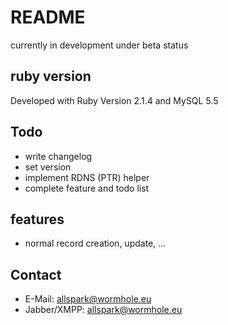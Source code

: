 # README

currently in development under beta status

## ruby version

Developed with Ruby Version 2.1.4 and MySQL 5.5

## Todo

* write changelog
* set version
* implement RDNS (PTR) helper
* complete feature and todo list

## features

* normal record creation, update, ...

## Contact

* E-Mail: allspark@wormhole.eu
* Jabber/XMPP: allspark@wormhole.eu
